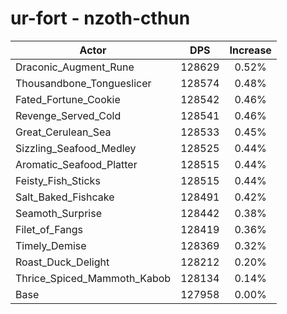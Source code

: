 # ur-fort - nzoth-cthun
| Actor | DPS | Increase |
|---|:---:|:---:|
|Draconic_Augment_Rune|128629|0.52%|
|Thousandbone_Tongueslicer|128574|0.48%|
|Fated_Fortune_Cookie|128542|0.46%|
|Revenge_Served_Cold|128541|0.46%|
|Great_Cerulean_Sea|128533|0.45%|
|Sizzling_Seafood_Medley|128525|0.44%|
|Aromatic_Seafood_Platter|128515|0.44%|
|Feisty_Fish_Sticks|128515|0.44%|
|Salt_Baked_Fishcake|128491|0.42%|
|Seamoth_Surprise|128442|0.38%|
|Filet_of_Fangs|128419|0.36%|
|Timely_Demise|128369|0.32%|
|Roast_Duck_Delight|128212|0.20%|
|Thrice_Spiced_Mammoth_Kabob|128134|0.14%|
|Base|127958|0.00%|
